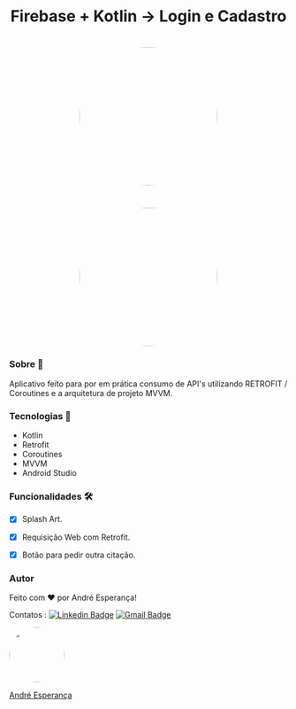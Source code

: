 <h1 align="center">Firebase + Kotlin -> Login e Cadastro</h1>


<h1 align="center">
  
   <img style="border-radius: 50%;" src="./assets/gif" width="250px;" alt=""/>
  
</h1>


<h1 align="center">
  
   <img style="border-radius: 50%;" src="./assets/gifGame.gif" width="250px;" alt=""/>
  
</h1>


### Sobre :book:
 Aplicativo feito para por em prática consumo de API's utilizando RETROFIT / Coroutines e a arquitetura de projeto MVVM.
 
 ### Tecnologias :rocket:

 - Kotlin 
 - Retrofit
 - Coroutines
 - MVVM
 - Android Studio
 
 ### Funcionalidades 🛠

- [x] Splash Art.
- [x] Requisição Web com Retrofit.
- [x] Botão para pedir outra citação.


### Autor


Feito com ❤️ por André Esperança!

Contatos :
[![Linkedin Badge](https://img.shields.io/badge/-André-blue?style=flat-square&logo=Linkedin&logoColor=white&link=https://www.linkedin.com/in/andr%C3%A9-esperan%C3%A7a-34021a235/)](https://www.linkedin.com/in/andr%C3%A9-esperan%C3%A7a-34021a235/) 
[![Gmail Badge](https://img.shields.io/badge/-andreesperanca2010.com-c14438?style=flat-square&logo=Gmail&logoColor=white&link=mailto:andreesperanca2010@gmail.com)](mailto:andreesperanca2010@gmail.com)

<a href="www.google.com">
 <img style="border-radius: 50%;" src="./assets/collageGamePhoto.jpg" width="100px;" alt=""/>
 <br />

  <a href="https://github.com/andreesperanca" title="">André Esperança</a>
